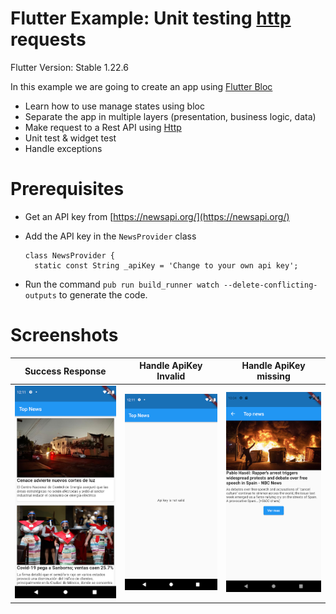 # Flutter Example: Unit testing [http](https://pub.dev/packages/http) requests

Flutter Version: Stable 1.22.6

In this example we are going to create an app using [Flutter Bloc](https://pub.dev/packages/flutter_bloc)

- Learn how to use manage states using bloc
- Separate the app in multiple layers (presentation, business logic, data)
- Make request to a Rest API using [Http](https://pub.dev/packages/http)
- Unit test & widget test
- Handle exceptions

# Prerequisites

- Get an API key from [https://newsapi.org/](https://newsapi.org/)
- Add the API key in the `NewsProvider` class

  ````
  class NewsProvider {
    static const String _apiKey = 'Change to your own api key';
  ````

- Run the command `pub run build_runner watch --delete-conflicting-outputs` to generate the code.

# Screenshots

| Success Response | Handle ApiKey Invalid | Handle ApiKey missing |
| ---------------- | --------------------- | --------------------- |
| ![Image 1](https://github.com/Yayo-Arellano/flutter_bloc_architecture/blob/master/images/Image%201.png?raw=true) |![Image 2](https://github.com/Yayo-Arellano/flutter_bloc_architecture/blob/master/images/Image%202.png?raw=true) |![Image 3](https://github.com/Yayo-Arellano/flutter_bloc_architecture/blob/master/images/Image%203.png?raw=true) |

